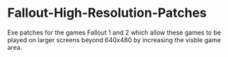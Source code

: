 # Fallout-High-Resolution-Patches
Exe patches for the games Fallout 1 and 2 which allow these games to be played on larger screens beyond 640x480 by increasing the visble game area.


